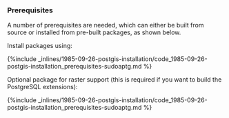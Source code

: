 <!-- post: -->


### Prerequisites
A number of prerequisites are needed, which can either be built from source or installed from pre-built packages, as shown below.

Install packages using:



{%include _inlines/1985-09-26-postgis-installation/code_1985-09-26-postgis-installation_prerequisites-sudoaptg.md %}



Optional package for raster support (this is required if you want to build the PostgreSQL extensions):



{%include _inlines/1985-09-26-postgis-installation/code_1985-09-26-postgis-installation_prerequisites-sudoaptg.md %}



